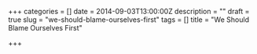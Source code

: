 +++
categories = []
date = 2014-09-03T13:00:00Z
description = ""
draft = true
slug = "we-should-blame-ourselves-first"
tags = []
title = "We Should Blame Ourselves First"

+++





